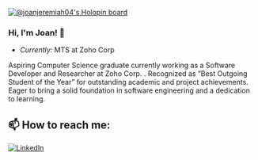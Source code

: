 [![@joanjeremiah04's Holopin board](https://holopin.io/api/user/board?user=joanjeremiah04)](https://holopin.io/@joanjeremiah04)

### Hi, I'm Joan! 👋

- <i>Currently:</i> MTS at Zoho Corp

Aspiring Computer Science graduate currently working as a Software Developer and Researcher at Zoho Corp. . Recognized as ”Best Outgoing Student of the Year” for
outstanding academic and project achievements.  Eager to bring a solid foundation in software engineering and a dedication to learning.


<h2>📫 How to reach me:</h2>

<a href="https://www.linkedin.com/in/joan-jeremiah">![LinkedIn](https://img.shields.io/badge/LinkedIn-0077B5?style=for-the-badge&logo=linkedin&logoColor=white)</a>


<!--
**joanjeremiah/joanjeremiah** is a ✨ _special_ ✨ repository because its `README.md` (this file) appears on your GitHub profile.

Here are some ideas to get you started:

- 🔭 I’m currently working on ...
- 🌱 I’m currently learning ...
- 👯 I’m looking to collaborate on ...
- 🤔 I’m looking for help with ...
- 💬 Ask me about ...
- 📫 How to reach me: ...
- 😄 Pronouns: ...
- ⚡ Fun fact: ...
-->
